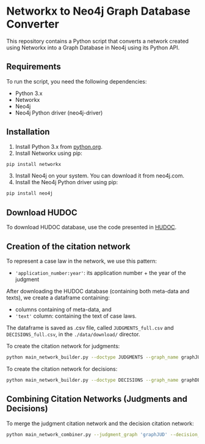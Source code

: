 # Networkx to Neo4j Graph Database Converter

This repository contains a Python script that converts a network created using Networkx into a Graph Database in Neo4j using its Python API.

## Requirements

To run the script, you need the following dependencies:

- Python 3.x
- Networkx
- Neo4j
- Neo4j Python driver (neo4j-driver)

## Installation

1. Install Python 3.x from [python.org](https://www.python.org/).
2. Install Networkx using pip:

```bash
pip install networkx
```
3. Install Neo4j on your system. You can download it from neo4j.com.
4. Install the Neo4j Python driver using pip:
```bash
pip install neo4j
```

## Download HUDOC
To download HUDOC database, use the code presented in [HUDOC](https://github.com/WillSkywalker/HUDOCcrawler).

## Creation of the citation network
To represent a case law in the network, we use this pattern:
- `'application_number:year'`: its application number + the year of the judgment

After downloading the HUDOC database (containing both meta-data and texts), we create a dataframe containing:
- columns containing of meta-data, and
- `'text'` column: containing the text of case laws.

The dataframe is saved as .csv file, called `JUDGMENTS_full.csv` and `DECISIONS_full.csv`, in the `./data/download/` director.
  
To create the citation network for judgments:

```bash
python main_network_builder.py --doctype JUDGMENTS --graph_name graphJUD --csv_dir './data/download/' --graph_dir './data'
```

To create the citation network for decisions:

```bash
python main_network_builder.py --doctype DECISIONS --graph_name graphDEC --csv_dir './data/download/' --graph_dir './data'
```

## Combining Citation Networks (Judgments and Decisions)
To merge the judgment citation network and the decision citation network:
```bash
python main_network_combiner.py --judgment_graph 'graphJUD' --decision_graph 'graphDEC' --graph 'graph_JUDDEC' --graphs_dir './data'
```
